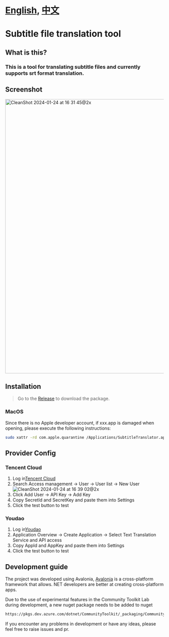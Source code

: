 # [English](README.md), [中文](README_zh.md)
# Subtitle file translation tool

## What is this?

### This is a tool for translating subtitle files and currently supports srt format translation.

## Screenshot

<img width="868" alt="CleanShot 2024-01-24 at 16 31 45@2x" src="https://github.com/eeee0717/SubtitleTranslator/assets/70054568/c6c22132-2227-45e6-8161-5ce0332b682c">

## Installation

> Go to the [Release]() to download the package.

### MacOS

Since there is no Apple developer account, if xxx.app is damaged when opening, please execute the following instructions:

```bash
sudo xattr -rd com.apple.quarantine /Applications/SubtitleTranslator.app
```

## Provider Config
### Tencent Cloud
1. Log in[Tencent Cloud](https://cloud.tencent.com/)
2. Search Access management -> User -> User list -> New User
![CleanShot 2024-01-24 at 16 39 02@2x](https://github.com/eeee0717/SubtitleTranslator/assets/70054568/561d5437-d59d-4520-9c5a-4905c5df862d)
3. Click Add User -> API Key -> Add Key
4. Copy SecretId and SecretKey and paste them into Settings
5. Click the test button to test

### Youdao
1. Log in[Youdao](https://ai.youdao.com/console/#/)
2. Application Overview -> Create Application -> Select Text Translation Service and API access
3. Copy AppId and AppKey and paste them into Settings
4. Click the test button to test


## Development guide
The project was developed using Avalonia, [Avalonia](https://avaloniaui.net/) is a cross-platform framework that allows. NET developers are better at creating cross-platform apps.

Due to the use of experimental features in the Community Toolkit Lab during development, a new nuget package needs to be added to nuget

```bash
https://pkgs.dev.azure.com/dotnet/CommunityToolkit/_packaging/CommunityToolkit-Labs/nuget/v3/index.json
```

If you encounter any problems in development or have any ideas, please feel free to raise issues and pr.

